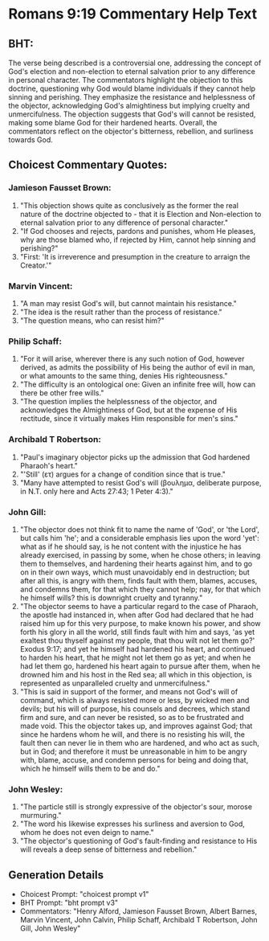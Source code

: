 # Romans 9:19 Commentary Help Text

## BHT:
The verse being described is a controversial one, addressing the concept of God's election and non-election to eternal salvation prior to any difference in personal character. The commentators highlight the objection to this doctrine, questioning why God would blame individuals if they cannot help sinning and perishing. They emphasize the resistance and helplessness of the objector, acknowledging God's almightiness but implying cruelty and unmercifulness. The objection suggests that God's will cannot be resisted, making some blame God for their hardened hearts. Overall, the commentators reflect on the objector's bitterness, rebellion, and surliness towards God.

## Choicest Commentary Quotes:
### Jamieson Fausset Brown:
1. "This objection shows quite as conclusively as the former the real nature of the doctrine objected to - that it is Election and Non-election to eternal salvation prior to any difference of personal character."
2. "If God chooses and rejects, pardons and punishes, whom He pleases, why are those blamed who, if rejected by Him, cannot help sinning and perishing?"
3. "First: 'It is irreverence and presumption in the creature to arraign the Creator.'"

### Marvin Vincent:
1. "A man may resist God's will, but cannot maintain his resistance."
2. "The idea is the result rather than the process of resistance."
3. "The question means, who can resist him?"

### Philip Schaff:
1. "For it will arise, wherever there is any such notion of God, however derived, as admits the possibility of His being the author of evil in man, or what amounts to the same thing, denies His righteousness." 
2. "The difficulty is an ontological one: Given an infinite free will, how can there be other free wills."
3. "The question implies the helplessness of the objector, and acknowledges the Almightiness of God, but at the expense of His rectitude, since it virtually makes Him responsible for men's sins."

### Archibald T Robertson:
1. "Paul's imaginary objector picks up the admission that God hardened Pharaoh's heart."
2. "'Still' (ετ) argues for a change of condition since that is true."
3. "Many have attempted to resist God's will (βουλημα, deliberate purpose, in N.T. only here and Acts 27:43; 1 Peter 4:3)."

### John Gill:
1. "The objector does not think fit to name the name of 'God', or 'the Lord', but calls him 'he'; and a considerable emphasis lies upon the word 'yet': what as if he should say, is he not content with the injustice he has already exercised, in passing by some, when he chose others; in leaving them to themselves, and hardening their hearts against him, and to go on in their own ways, which must unavoidably end in destruction; but after all this, is angry with them, finds fault with them, blames, accuses, and condemns them, for that which they cannot help; nay, for that which he himself wills? this is downright cruelty and tyranny."
2. "The objector seems to have a particular regard to the case of Pharaoh, the apostle had instanced in, when after God had declared that he had raised him up for this very purpose, to make known his power, and show forth his glory in all the world, still finds fault with him and says, 'as yet exaltest thou thyself against my people, that thou wilt not let them go?' Exodus 9:17; and yet he himself had hardened his heart, and continued to harden his heart, that he might not let them go as yet; and when he had let them go, hardened his heart again to pursue after them, when he drowned him and his host in the Red sea; all which in this objection, is represented as unparalleled cruelty and unmercifulness."
3. "This is said in support of the former, and means not God's will of command, which is always resisted more or less, by wicked men and devils; but his will of purpose, his counsels and decrees, which stand firm and sure, and can never be resisted, so as to be frustrated and made void. This the objector takes up, and improves against God; that since he hardens whom he will, and there is no resisting his will, the fault then can never lie in them who are hardened, and who act as such, but in God; and therefore it must be unreasonable in him to be angry with, blame, accuse, and condemn persons for being and doing that, which he himself wills them to be and do."

### John Wesley:
1. "The particle still is strongly expressive of the objector's sour, morose murmuring."
2. "The word his likewise expresses his surliness and aversion to God, whom he does not even deign to name."
3. "The objector's questioning of God's fault-finding and resistance to His will reveals a deep sense of bitterness and rebellion."


## Generation Details
- Choicest Prompt: "choicest prompt v1"
- BHT Prompt: "bht prompt v3"
- Commentators: "Henry Alford, Jamieson Fausset Brown, Albert Barnes, Marvin Vincent, John Calvin, Philip Schaff, Archibald T Robertson, John Gill, John Wesley"
